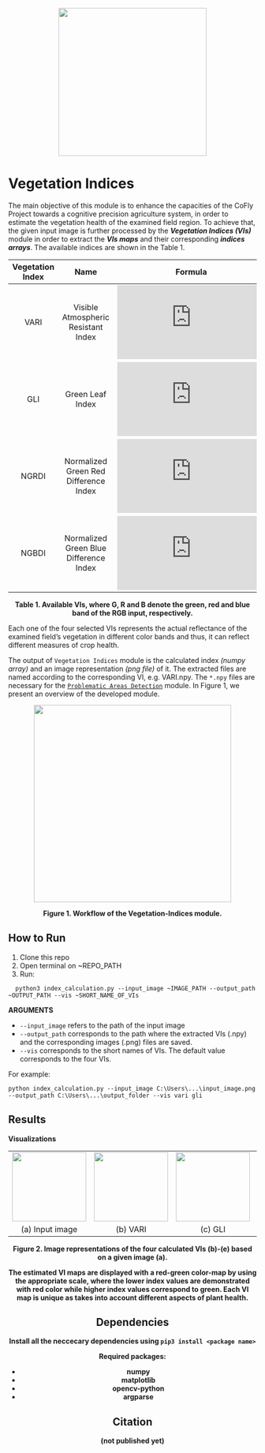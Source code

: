 <p align="center">
<img src="https://user-images.githubusercontent.com/77329407/105342573-3040e900-5be9-11eb-92df-7c09392b1e0c.png" width="300" />
  
# Vegetation Indices

The main objective of this module is to enhance the capacities of the CoFly Project towards a cognitive precision agriculture system, in order to estimate the vegetation health 
of the examined field region. To achieve that, the given input image is further processed by the *__Vegetation Indices (VIs)__* module in order to extract the *__VIs maps__*
and their corresponding *__indices arrays__*. The available indices are shown in the Table 1.


<div align="center">
  
| Vegetation Index | Name | Formula |  
| :---: | :---: | :---: |
| VARI  | Visible Atmospheric Resistant Index   |![](https://latex.codecogs.com/gif.latex?%5Cfrac%7BG-R%7D%7BG&plus;R-B%7D)|
| GLI   | Green Leaf Index                      |![](https://latex.codecogs.com/gif.latex?%5Cfrac%7B2%5Ctimes%20G-R-B%7D%7B2%5Ctimes%20G&plus;R&plus;B%7D)|
| NGRDI | Normalized Green Red Difference Index |![](https://latex.codecogs.com/gif.latex?%5Cfrac%7BG-R%7D%7BG&plus;R%7D)|
| NGBDI | Normalized Green Blue Difference Index|![](https://latex.codecogs.com/gif.latex?%5Cfrac%7BG-B%7D%7BG&plus;B%7D)|

</div>
<figcaption align = "center"><p align="center"><b>Table 1. Available VIs, where G, R and B denote the green, red and blue band of the RGB input, respectively.</b></figcaption>
</figure>




Each one of the four selected VIs represents the actual reflectance of the examined field’s vegetation in different color bands and thus, it can reflect different measures of crop health.


<!-- <p align="center">
<img src="https://user-images.githubusercontent.com/80779522/138075476-984e9c20-7fe3-4bc6-8abc-0129caf50606.png" width="300" />
<figcaption align = "center"><p align="center"><b> 
  Figure 1. Workflow of the Vegetation-Indices module. 
  </b></figcaption>
</figure> -->

The output of ```Vegetation Indices``` module is the calculated index *(numpy array)*  and an image representation *(png file)* of it. The extracted files are named according to the corresponding VI, e.g. VARI.npy. Τhe ```*.npy``` files are necessary for the [```Problematic Areas Detection```](https://github.com/CoFly-Project/Problematic-Areas-Detection) module. In Figure 1, we present an overview of the developed module.



<p align="center">
<img src="https://user-images.githubusercontent.com/80779522/138071694-02ef97da-3eae-4978-a832-5341bbbcf513.png" width="400" />
<figcaption align = "center"><p align="center"><b> 
  Figure 1. Workflow of the Vegetation-Indices module.</b></figcaption>
</figure>

<!-- based on (a) an input image and the extracted (b) VARI image representation with its corrsponding *.npy file (VARI.npy) -->


## How to Run

1. Clone this repo
2. Open terminal on ~REPO_PATH
3. Run: 
```
  python3 index_calculation.py --input_image ~IMAGE_PATH --output_path ~OUTPUT_PATH --vis ~SHORT_NAME_OF_VIs
```

**ARGUMENTS**
  
* ```--input_image``` refers to the path of the input image
* ```--output_path``` corresponds to the path where the extracted VIs (.npy) and the corresponding images (.png) files are saved. 
* ```--vis``` corresponds to the short names of VIs. The default value corresponds to the four VIs. 
  
For example:
  ```
  python index_calculation.py --input_image C:\Users\...\input_image.png --output_path C:\Users\...\output_folder --vis vari gli
  ```
  
## Results
**Visualizations**

<table class="center">
   <tr class="center">
    <td><img src= "https://user-images.githubusercontent.com/80779522/137907718-30362a0c-55ec-4fb8-a022-d55cd35f54f9.png" align="center" width="150" height="140"/></td>
    <td><img src= "https://user-images.githubusercontent.com/80779522/136771613-e153e5e7-4f81-4ff0-9832-667e636e1c4a.png" align="center" width="150" height="140"/></td>
    <td><img src= "https://user-images.githubusercontent.com/80779522/136929438-9a4e79e1-e4a5-42ea-922f-4247ad13993a.png" align="center" width="150" height="140"/></td>  
    <td><img src= "https://user-images.githubusercontent.com/80779522/136771653-e6b77f42-789f-4100-86ac-68ff013a55ba.png" align="center" width="150" height="140"/></td>
    <td><img src= "https://user-images.githubusercontent.com/80779522/136771673-89c7463d-387d-4c36-a18c-2764fbb1ab1e.png" align="center" width="150" height="140"/></td>  
   </tr>   
 
   <tr align="center">
    <td>(a) Input image</td>
    <td>(b) VARI</td>
    <td>(c) GLI</td>   
    <td>(d) NGRDI</td>
    <td>(e) NGBDI</td> 
  </tr>  
 </table>
<figcaption align = "center"><p align="center"><b> 
  Figure 2. Image representations of the four calculated VIs (b)-(e) based on a given image (a).
</figure>
  

The estimated VI maps are displayed with a red-green color-map by using the appropriate scale, where the lower index values are demonstrated with red color while higher index values correspond to green. Each VI map is unique as takes into account different aspects of plant health. 

                                                                                                                 
                                                                                                                           
## Dependencies 
Install all the neccecary dependencies using ```pip3 install <package name>```
  
Required packages:
  * numpy   
  * matplotlib 
  * opencv-python
  * argparse
    
    
## Citation
(not published yet)



